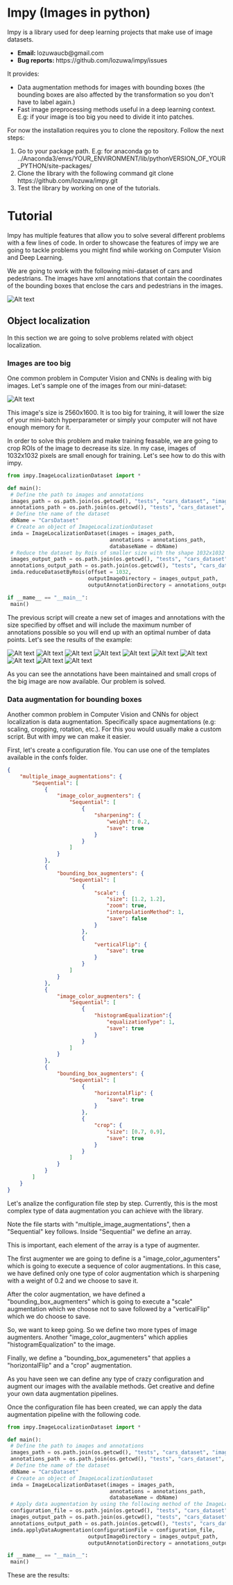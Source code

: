 <h1> Impy (Images in python) </h1>
<p>Impy is a library used for deep learning projects that make use of image datasets.</p>
<ul>
  <li><strong>Email: </strong>lozuwaucb@gmail.com</li>
  <li><strong>Bug reports: </strong>https://github.com/lozuwa/impy/issues</li>
</ul>
<p>It provides:</p>
<ul>
  <li>Data augmentation methods for images with bounding boxes (the bounding boxes are also affected by the transformation so you don't have to label again.)</li>
  <li>Fast image preprocessing methods useful in a deep learning context. E.g: if your image is too big you need to divide it into patches.</li>
</ul>

<p>For now the installation requires you to clone the repository. Follow the next steps:</p>

<ol>
  <li>Go to your package path. E.g: for anaconda go to ../Anaconda3/envs/YOUR_ENVIRONMENT/lib/pythonVERSION_OF_YOUR_PYTHON/site-packages/</li>
  <li>Clone the library with the following command git clone  https://github.com/lozuwa/impy.git</li>
  <li>Test the library by working on one of the tutorials.</li>
</ol>

<h1> Tutorial </h1>
<p>Impy has multiple features that allow you to solve several different problems with a few lines of code. In order to showcase the features of impy we are going to tackle problems you might find while working on Computer Vision and Deep Learning. </p>
<p>We are going to work with the following mini-dataset of cars and pedestrians. The images have xml annotations that contain the coordinates of the bounding boxes that enclose the cars and pedestrians in the images.</p>

<!-- <img src="tests/cars_dataset/images/cars0.png" alt="cars_dataset" height="42" width="42"></img> -->
![Alt text](static/cars0.png?raw=true "Car's mini dataset")

<h2>Object localization</h2>
<p>In this section we are going to solve problems related with object localization.</p>
<h3>Images are too big</h3>
<p>One common problem in Computer Vision and CNNs is dealing with big images. Let's sample one of the images from our mini-dataset: </p>

![Alt text](static/cars3.png?raw=true "Example of big image.")

<p>This image's size is 2560x1600. It is too big for training, it will lower the size of your mini-batch hyperparameter or simply your computer will not have enough memory for it.</p>
<p>In order to solve this problem and make training feasable, we are going to crop ROIs of the image to decrease its size. In my case, images of 1032x1032 pixels are small enough for training. Let's see how to do this with impy. </p>

```python
from impy.ImageLocalizationDataset import *

def main():
 # Define the path to images and annotations
 images_path = os.path.join(os.getcwd(), "tests", "cars_dataset", "images")
 annotations_path = os.path.join(os.getcwd(), "tests", "cars_dataset", "annotations", "xmls")
 # Define the name of the dataset
 dbName = "CarsDataset"
 # Create an object of ImageLocalizationDataset
 imda = ImageLocalizationDataset(images = images_path, 
                                 annotations = annotations_path,
                                 databaseName = dbName)
 # Reduce the dataset by Rois of smaller size with the shape 1032x1032
 images_output_path = os.path.join(os.getcwd(), "tests", "cars_dataset", "images_reduced")
 annotations_output_path = os.path.join(os.getcwd(), "tests", "cars_dataset", "annotations_reduced", "xmls")
 imda.reduceDatasetByRois(offset = 1032,
                          outputImageDirectory = images_output_path,
                          outputAnnotationDirectory = annotations_output_path)

if __mame__ == "__main__":
 main()
```

<p>The previous script will create a new set of images and annotations with the size specified by offset and will include the maximum number of annotations possible so you will end up with an optimal number of data points. Let's see the results of the example: </p>

![Alt text](static/cars31.png?raw=true "Image reduced by ROIs.")
![Alt text](static/cars32.png?raw=true "Image reduced by ROIs.")
![Alt text](static/cars33.png?raw=true "Image reduced by ROIs.")
![Alt text](static/cars34.png?raw=true "Image reduced by ROIs.")
![Alt text](static/cars35.png?raw=true "Image reduced by ROIs.")
![Alt text](static/cars36.png?raw=true "Image reduced by ROIs.")
![Alt text](static/cars37.png?raw=true "Image reduced by ROIs.")
![Alt text](static/cars38.png?raw=true "Image reduced by ROIs.")
![Alt text](static/cars39.png?raw=true "Image reduced by ROIs.")
![Alt text](static/cars40.png?raw=true "Image reduced by ROIs.")

<p>As you can see the annotations have been maintained and small crops of the big image are now available. Our problem is solved.</p>

<h3>Data augmentation for bounding boxes</h3>
<p>Another common problem in Computer Vision and CNNs for object localization is data augmentation. Specifically space augmentations (e.g: scaling, cropping, rotation, etc.). For this you would usually make a custom script. But with impy we can make it easier.</p>

<p>First, let's create a configuration file. You can use one of the templates available in the confs folder.</p>

```json
{
	"multiple_image_augmentations": {
		"Sequential": [
			{
				"image_color_augmenters": {
					"Sequential": [
						{
							"sharpening": {
								"weight": 0.2,
								"save": true
							}
						}
					]
				}
			},
			{
				"bounding_box_augmenters": {
					"Sequential": [
						{
							"scale": {
								"size": [1.2, 1.2],
								"zoom": true,
								"interpolationMethod": 1,
								"save": false
							}
						},
						{
							"verticalFlip": {
								"save": true
							}
						}
					]
				}
			},
			{
				"image_color_augmenters": {
					"Sequential": [
						{
							"histogramEqualization":{
								"equalizationType": 1,
								"save": true
							}
						}
					]
				}
			},
			{
				"bounding_box_augmenters": {
					"Sequential": [
						{
							"horizontalFlip": {
								"save": true
							}
						},
						{
							"crop": {
								"size": [0.7, 0.9],
								"save": true
							}
						}
					]
				}
			}
		]
	}
}
```

<p>Let's analize the configuration file step by step. Currently, this is the most complex type of data augmentation you can achieve with the library.</p>
<p>Note the file starts with "multiple_image_augmentations", then a "Sequential" key follows. Inside "Sequential" we define an array.</p>
<p>This is important, each element of the array is a type of augmenter.</p>
<p>The first augmenter we are going to define is a "image_color_agumenters" which is going to execute a sequence of color augmentations. In this case, we have defined only one type of color augmentation which
is sharpening with a weight of 0.2 and we choose to save it.</p>
<p>After the color augmentation, we have defined a "bounding_box_augmenters" which is going to execute a "scale" augmentation which we choose not to save followed by a "verticalFlip" which we do choose to save.</p>
<p>So, we want to keep going. So we define two more types of image augmenters. Another "image_color_augmenters" which applies "histogramEqualization" to the image.</p>
<p>Finally, we define a "bounding_box_agumeneters" that applies a "horizontalFlip" and a "crop" augmentation.</p>
<p>As you have seen we can define any type of crazy configuration and augment our images with the available methods. Get creative and define your own data augmentation pipelines.</p>

<p>Once the configuration file has been created, we can apply the data augmentation pipeline with the following code.</p>

```python
from impy.ImageLocalizationDataset import *

def main():
 # Define the path to images and annotations
 images_path = os.path.join(os.getcwd(), "tests", "cars_dataset", "images")
 annotations_path = os.path.join(os.getcwd(), "tests", "cars_dataset", "annotations", "xmls")
 # Define the name of the dataset
 dbName = "CarsDataset"
 # Create an object of ImageLocalizationDataset
 imda = ImageLocalizationDataset(images = images_path, 
                                 annotations = annotations_path,
                                 databaseName = dbName)
 # Apply data augmentation by using the following method of the ImageLocalizationDataset class.
 configuration_file = os.path.join(os.getcwd(), "tests", "cars_dataset", "augmentation_configuration.json")
 images_output_path = os.path.join(os.getcwd(), "tests", "cars_dataset", "images_augmented")
 annotations_output_path = os.path.join(os.getcwd(), "tests", "cars_dataset", "annotations_augmented", "xmls")
 imda.applyDataAugmentation(configurationFile = configuration_file,
                          outputImageDirectory = images_output_path,
                          outputAnnotationDirectory = annotations_output_path)

if __mame__ == "__main__":
 main()
```

<p>These are the results:</p>

<!-- ![Alt text](static/cars31.png?raw=true "Image reduced by ROIs.")
![Alt text](static/cars32.png?raw=true "Image reduced by ROIs.")
![Alt text](static/cars33.png?raw=true "Image reduced by ROIs.")
![Alt text](static/cars34.png?raw=true "Image reduced by ROIs.")
![Alt text](static/cars35.png?raw=true "Image reduced by ROIs.")
![Alt text](static/cars36.png?raw=true "Image reduced by ROIs.")
![Alt text](static/cars37.png?raw=true "Image reduced by ROIs.")
![Alt text](static/cars38.png?raw=true "Image reduced by ROIs.")
![Alt text](static/cars39.png?raw=true "Image reduced by ROIs.")
![Alt text](static/cars40.png?raw=true "Image reduced by ROIs.") -->

